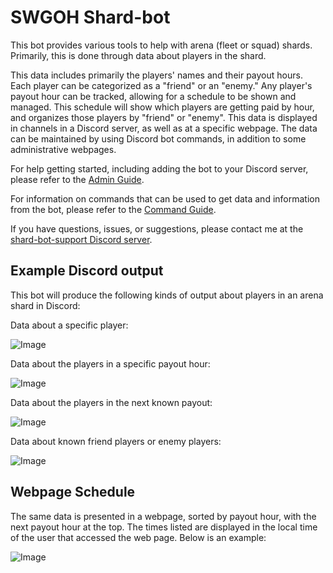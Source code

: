 # SWGOH Shard-bot
This bot provides various tools to help with arena (fleet or squad) shards.  Primarily, this is done through data about players in the shard.  

This data includes primarily the players' names and their payout hours.  Each player can be categorized as a "friend" or an "enemy."  Any player's payout hour can be tracked, allowing for a schedule to be shown and managed.  This schedule will show which players are getting paid by hour, and organizes those players by "friend" or "enemy".  This data is displayed in channels in a Discord server, as well as at a specific webpage.  The data can be maintained by using Discord bot commands, in addition to some administrative webpages.

For help getting started, including adding the bot to your Discord server, please refer to the [Admin Guide](admin-guide.md).

For information on commands that can be used to get data and information from the bot, please refer to the [Command Guide](command-guide.md).

If you have questions, issues, or suggestions, please contact me at the [shard-bot-support Discord server](https://discord.gg/yX6qZm7).

## Example Discord output
This bot will produce the following kinds of output about players in an arena shard in Discord:

Data about a specific player:

![Image](images/command_pl.png)

Data about the players in a specific payout hour:

![Image](images/command_po.png)

Data about the players in the next known payout:

![Image](images/command_np.png)

Data about known friend players or enemy players:

![Image](images/command_friends_output.png)

## Webpage Schedule
The same data is presented in a webpage, sorted by payout hour, with the next payout hour at the top.  The times listed are displayed in the local time of the user that accessed the web page.  Below is an example:

![Image](images/webpage.png)